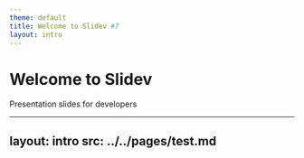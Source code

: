 ```yaml
---
theme: default
title: Welcome to Slidev #7
layout: intro
---
```


# Welcome to Slidev

Presentation slides for developers  
<Counter :count="10" m="t-4" />

---
layout: intro
src: ../../pages/test.md
---
